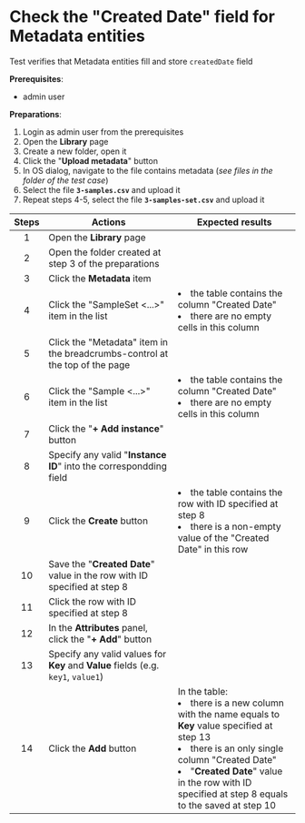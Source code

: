 # Check the "Created Date" field for Metadata entities

Test verifies that Metadata entities fill and store `createdDate` field

**Prerequisites**:

- admin user

**Preparations**:

1. Login as admin user from the prerequisites
2. Open the **Library** page
3. Create a new folder, open it
4. Click the "**Upload metadata**" button
5. In OS dialog, navigate to the file contains metadata (_see files in the folder of the test case_)
6. Select the file **`3-samples.csv`** and upload it
7. Repeat steps 4-5, select the file **`3-samples-set.csv`** and upload it

| Steps | Actions | Expected results |
| :---: | --- | --- |
| 1 | Open the **Library** page | |
| 2 | Open the folder created at step 3 of the preparations | |
| 3 | Click the **Metadata** item | |
| 4 | Click the "SampleSet <...>" item in the list | <li> the table contains the column "Created Date" <li> there are no empty cells in this column |
| 5 | Click the "Metadata" item in the breadcrumbs-control at the top of the page | |
| 6 | Click the "Sample <...>" item in the list | <li> the table contains the column "Created Date" <li> there are no empty cells in this column |
| 7 | Click the "**+ Add instance**" button | |
| 8 | Specify any valid "**Instance ID**" into the correspondding field | |
| 9 | Click the **Create** button | <li> the table contains the row with ID specified at step 8 <li> there is a non-empty value of the "Created Date" in this row |
| 10 | Save the "**Created Date**" value in the row with ID specified at step 8 | |
| 11 | Click the row with ID specified at step 8 | |
| 12 | In the **Attributes** panel, click the "**+ Add**" button | |
| 13 | Specify any valid values for **Key** and **Value** fields (e.g. `key1`, `value1`) | |
| 14 | Click the **Add** button | In the table: <br><li> there is a new column with the name equals to **Key** value specified at step 13 <li> there is an only single column "Created Date" <li> "**Created Date**" value in the row with ID specified at step 8 equals to the saved at step 10 |